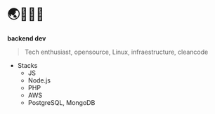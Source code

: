 # 🌏👨🏽‍💻
**backend dev**

> Tech enthusiast, opensource, Linux, infraestructure, cleancode

* Stacks
   * JS
   * Node.js
   * PHP
   * AWS
   * PostgreSQL, MongoDB
